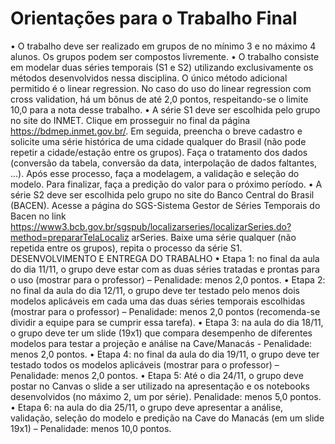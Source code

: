 # Orientações para o Trabalho Final
• O trabalho deve ser realizado em grupos de no mínimo 3 e no máximo 4 alunos. Os grupos podem
ser compostos livremente.
• O trabalho consiste em modelar duas séries temporais (S1 e S2) utilizando exclusivamente os
métodos desenvolvidos nessa disciplina. O único método adicional permitido é o linear
regression. No caso do uso do linear regression com cross validation, há um bônus de até
2,0 pontos, respeitando-se o limite 10,0 para a nota desse trabalho.
• A série S1 deve ser escolhida pelo grupo no site do INMET. Clique em prosseguir no final da
página https://bdmep.inmet.gov.br/. Em seguida, preencha o breve cadastro e solicite uma série
histórica de uma cidade qualquer do Brasil (não pode repetir a cidade/estação entre os grupos).
Faça o tratamento dos dados (conversão da tabela, conversão da data, interpolação de dados
faltantes, ...). Após esse processo, faça a modelagem, a validação e seleção do modelo. Para
finalizar, faça a predição do valor para o próximo período.
• A série S2 deve ser escolhida pelo grupo no site do Banco Central do Brasil (BACEN). Acesse a
página do SGS-Sistema Gestor de Séries Temporais do Bacen no link
https://www3.bcb.gov.br/sgspub/localizarseries/localizarSeries.do?method=prepararTelaLocaliz
arSeries. Baixe uma série qualquer (não repetida entre os grupos), repita o processo da série S1.
DESENVOLVIMENTO E ENTREGA DO TRABALHO
• Etapa 1: no final da aula do dia 11/11, o grupo deve estar com as duas séries tratadas e prontas
para o uso (mostrar para o professor) – Penalidade: menos 2,0 pontos.
• Etapa 2: no final da aula do dia 12/11, o grupo deve ter testado pelo menos dois modelos
aplicáveis em cada uma das duas séries temporais escolhidas (mostrar para o professor) –
Penalidade: menos 2,0 pontos (recomenda-se dividir a equipe para se cumprir essa tarefa).
• Etapa 3: na aula do dia 18/11, o grupo deve ter um slide (19x1) que compara desempenho de
diferentes modelos para testar a projeção e análise na Cave/Manacás - Penalidade: menos
2,0 pontos.
• Etapa 4: no final da aula do dia 19/11, o grupo deve ter testado todos os modelos aplicáveis
(mostrar para o professor) – Penalidade: menos 2,0 pontos.
• Etapa 5: Até o dia 24/11, o grupo deve postar no Canvas o slide a ser utilizado na apresentação
e os notebooks desenvolvidos (no máximo 2, um por série). Penalidade: menos 5,0 pontos.
• Etapa 6: na aula do dia 25/11, o grupo deve apresentar a análise, validação, seleção do modelo
e predição na Cave do Manacás (em um slide 19x1) – Penalidade: menos 10,0 pontos.
